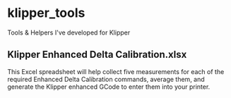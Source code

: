 # klipper_tools
Tools &amp; Helpers I've developed for Klipper
## Klipper Enhanced Delta Calibration.xlsx
This Excel spreadsheet will help collect five measurements for each of the required Enhanced Delta Calibration commands, average them, and generate the Klipper enhanced GCode to enter them into your printer.
